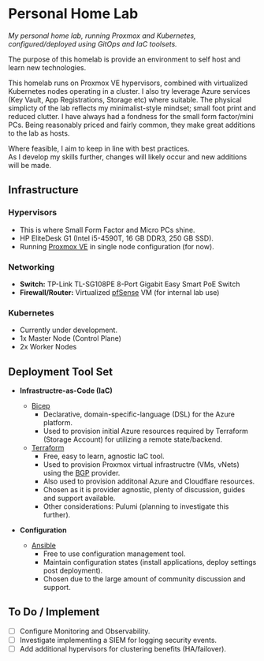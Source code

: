 # Personal Home Lab

_My personal home lab, running Proxmox and Kubernetes, configured/deployed using GitOps and IaC toolsets._

The purpose of this homelab is provide an environment to self host and learn new technologies.

This homelab runs on Proxmox VE hypervisors, combined with virtualized Kubernetes nodes operating in a cluster.
I also try leverage Azure services (Key Vault, App Registrations, Storage etc) where suitable.
The physical simplicty of the lab reflects my minimalist-style mindset; small foot print and reduced clutter.
I have always had a fondness for the small form factor/mini PCs.
Being reasonably priced and fairly common, they make great additions to the lab as hosts.

Where feasible, I aim to keep in line with best practices.  
As I develop my skills further, changes will likely occur and new additions will be made.  

## Infrastructure

### Hypervisors

- This is where Small Form Factor and Micro PCs shine.
- HP EliteDesk G1 (Intel i5-4590T, 16 GB DDR3, 250 GB SSD).
- Running [Proxmox VE](https://www.proxmox.com/en/products/proxmox-virtual-environment/overview) in single node configuration (for now).

### Networking

- **Switch:** TP-Link TL-SG108PE 8-Port Gigabit Easy Smart PoE Switch
- **Firewall/Router:** Virtualized [pfSense](https://www.pfsense.org/download/) VM (for internal lab use)

### Kubernetes

- Currently under development.
- 1x Master Node (Control Plane)
- 2x Worker Nodes

## Deployment Tool Set

- **Infrastructre-as-Code (IaC)**
  - [Bicep](https://learn.microsoft.com/en-us/azure/azure-resource-manager/bicep/)
    - Declarative, domain-specific-language (DSL) for the Azure platform.
    - Used to provision initial Azure resources required by Terraform (Storage Account) for utilizing a remote state/backend.
  - [Terraform](https://www.terraform.io/)
    - Free, easy to learn, agnostic IaC tool.
    - Used to provision Proxmox virtual infrastructre (VMs, vNets) using the [BGP](https://registry.terraform.io/providers/bpg/proxmox/latest) provider.
    - Also used to provision additonal Azure and Cloudflare resources.
    - Chosen as it is provider agnostic, plenty of discussion, guides and support available.
    - Other considerations: Pulumi (planning to investigate this further).

- **Configuration**
  - [Ansible](https://www.redhat.com/en/ansible-collaborative)
    - Free to use configuration management tool.
    - Maintain configuration states (install applications, deploy settings post deployment).
    - Chosen due to the large amount of community discussion and support.

## To Do / Implement

- [ ] Configure Monitoring and Observability.
- [ ] Investigate implementing a SIEM for logging security events.
- [ ] Add additional hypervisors for clustering benefits (HA/failover).
